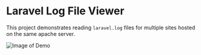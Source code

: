# Laravel Log File Viewer

This project demonstrates reading `laravel.log` files for multiple sites hosted on the same apache server.

![Image of Demo](http://i67.tinypic.com/2yweo1l.png)
